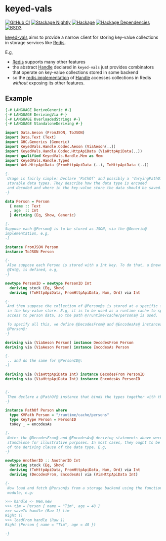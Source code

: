 # keyed-vals

[![GitHub
CI](https://github.com/adetokunbo/keyed-vals/actions/workflows/ci.yml/badge.svg)](https://github.com/adetokunbo/keyed-vals/actions)
[![Stackage
Nightly](http://stackage.org/package/keyed-vals/badge/nightly)](http://stackage.org/nightly/package/keyed-vals)
[![Hackage][hackage-badge]][hackage] [![Hackage
Dependencies][hackage-deps-badge]][hackage-deps]
[![BSD3](https://img.shields.io/badge/license-BSD3-green.svg?dummy)](https://github.com/adetokunbo/keyed-vals/blob/master/LICENSE)

[keyed-vals](https://hackage.haskell.org/package/keyed-vals) aims to provide a
narrow client for storing key-value collections in storage services like
[Redis].

E.g,

  - [Redis] supports many other features
  - the abstract [Handle] declared in `keyed-vals` just provides combinators that operate on key-value collections stored in some backend
  - so the [redis implementation] of [Handle] accesses collections in Redis *without* exposing its other features.

## Example

```haskell
{-# LANGUAGE DeriveGeneric #-}
{-# LANGUAGE DerivingVia #-}
{-# LANGUAGE OverloadedStrings #-}
{-# LANGUAGE StandaloneDeriving #-}

import Data.Aeson (FromJSON, ToJSON)
import Data.Text (Text)
import GHC.Generics (Generic)
import KeyedVals.Handle.Codec.Aeson (ViaAeson(..))
import KeyedVals.Handle.Codec.HttpApiData (ViaHttpApiData(..))
import qualified KeyedVals.Handle.Mem as Mem
import KeyedVals.Handle.Typed
import Web.HttpApiData (FromHttpApiData (..), ToHttpApiData (..))

{-
 Usage is fairly simple: Declare 'PathOf' and possibly a 'VaryingPathOf' instances for
 storable data types. They describe how the data type is encoded
 and decoded and where in the key-value store the data should be saved.
-}

data Person = Person
  { name :: Text
  , age  :: Int
  } deriving (Eq, Show, Generic)

{-
Suppose each @Person@ is to be stored as JSON, via the @Generic@
implementation, e.g,
-}

instance FromJSON Person
instance ToJSON Person

{-
 Also suppose each Person is stored with a Int key. To do that, a @newtype@ of
 @Int@, is defined, e.g,
-}

newtype PersonID = newtype PersonID Int
  deriving stock (Eq, Show)
  deriving (ToHttpApiData, FromHttpApiData, Num, Ord) via Int

{-
 And then suppose the collection of @Person@s is stored at a specific fixed path
 in the key-value store. E.g, it is to be used as a runtime cache to speed up
 access to person data, so the path @/runtime/cache/persons@ is used.

 To specify all this, we define @DecodesFrom@ and @EncodesAs@ instances for
 @Person@:
-}

deriving via (ViaAeson Person) instance DecodesFrom Person
deriving via (ViaAeson Person) instance EncodesAs Person

{-
 .. and do the same for @PersonID@:
-}

deriving via (ViaHttpApiData Int) instance DecodesFrom PersonID
deriving via (ViaHttpApiData Int) instance EncodesAs PersonID


{-
 Then declare a @PathOf@ instance that binds the types together with the path:
-}

instance PathOf Person where
  type KVPath Person = "/runtime/cache/persons"
  type KeyType Person = PersonID
  toKey _ = encodesAs

{-
 Note: the @DecodesFrom@ and @EncodesAs@ deriving statements above were
 standalone for illustrative purposes. In most cases, they ought to be part
 of the deriving clause of the data type. E.g,
-}

newtype AnotherID :: AnotherID Int
  deriving stock (Eq, Show)
  deriving (ToHttpApiData, FromHttpApiData, Num, Ord) via Int
  deriving (DecodesFrom, EncodesAs) via (ViaHttpApiData Int)

{-
 Now load and fetch @Person@s from a storage backend using the functions in this
 module, e.g:

>>> handle <- Mem.new
>>> tim = Person { name = "Tim", age = 48 }
>>> saveTo handle (Raw 1) tim
Right ()
>>> loadFrom handle (Raw 1)
Right (Person { name = "Tim", age = 48 })

-}
```

[hackage-deps-badge]:   <https://img.shields.io/hackage-deps/v/keyed-vals.svg>
[hackage-deps]:         <http://packdeps.haskellers.com/feed?needle=keyed-vals>
[hackage-badge]:        <https://img.shields.io/hackage/v/keyed-vals.svg>
[hackage]:              <https://hackage.haskell.org/package/keyed-vals>
[Handle]:               <https://hackage.haskell.org/package/keyed-vals-0.1.0.0/docs/KeyedVals-Handle.html>
[Redis]:                <https://redis.io>

[redis implementation]: <https://hackage.haskell.org/package/keyed-vals-redis>
